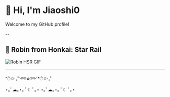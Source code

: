 # 👋 Hi, I'm Jiaoshi0

Welcome to my GitHub profile!

--

## 🌟 Robin from Honkai: Star Rail

![Robin HSR GIF](https://media.tenor.com/5R5p0uvvZkYAAAAC/robin-honkai-star-rail.gif)

---

*ੈ✩‧₊˚༺☆༻*ੈ✩‧₊˚  
⋆｡ﾟ☁︎｡⋆｡ ﾟ☾ ﾟ｡⋆  ⋆｡ﾟ☁︎｡⋆｡ ﾟ☾ ﾟ｡⋆

<!--
To use your own images or GIFs:
- Upload them to your repo (e.g., images/banner.png) and use a relative path:
  ![Banner](images/banner.png)
- Or use a direct URL if hosted elsewhere.
-->
